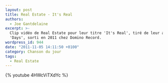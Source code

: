 ```yaml
---
layout: post
title: Real Estate - It's Real
authors:
  - Joe Gantdelaine
excerpt: >-
  Clip vidéo de Real Estate pour leur titre 'It's Real', tiré de leur album
  'Days', sorti en 2011 chez Domino Record.
wordpress_id: 944
date: "2011-11-05 14:11:50 +0100"
category: Chanson du jour
tags:
  - Real Estate
---
```


{% youtube 4HWcViTXdYc %}
